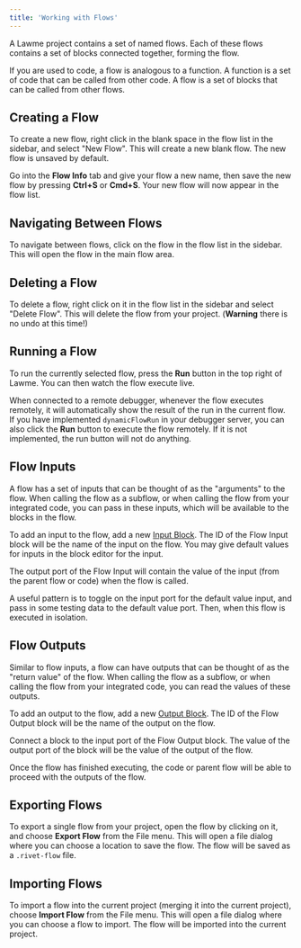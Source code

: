 ```yaml
---
title: 'Working with Flows'
---
```


A Lawme project contains a set of named flows. Each of these flows contains a set of blocks connected together, forming the flow.

If you are used to code, a flow is analogous to a function. A function is a set of code that can be called from other code. A flow is a set of blocks that can be called from other flows.

## Creating a Flow

To create a new flow, right click in the blank space in the flow list in the sidebar, and select "New Flow". This will create a new blank flow. The new flow is unsaved by default.

Go into the **Flow Info** tab and give your flow a new name, then save the new flow by pressing **Ctrl+S** or **Cmd+S**. Your new flow will now appear in the flow list.

## Navigating Between Flows

To navigate between flows, click on the flow in the flow list in the sidebar. This will open the flow in the main flow area.

## Deleting a Flow

To delete a flow, right click on it in the flow list in the sidebar and select "Delete Flow". This will delete the flow from your project. (**Warning** there is no undo at this time!)

## Running a Flow

To run the currently selected flow, press the **Run** button in the top right of Lawme. You can then watch the flow execute live.

When connected to a remote debugger, whenever the flow executes remotely, it will automatically show the result of the run in the current flow. If you have implemented `dynamicFlowRun` in your debugger server, you can also click the **Run** button to execute the flow remotely. If it is not implemented, the run button will not do anything.

## Flow Inputs

A flow has a set of inputs that can be thought of as the "arguments" to the flow. When calling the flow as a subflow, or when calling the flow from your integrated code, you can pass in these inputs, which will be available to the blocks in the flow.

To add an input to the flow, add a new [Input Block](../block-reference/flow-input). The ID of the Flow Input block will be the name of the input on the flow. You may give default values for inputs in the block editor for the input.

The output port of the Flow Input will contain the value of the input (from the parent flow or code) when the flow is called.

A useful pattern is to toggle on the input port for the default value input, and pass in some testing data to the default value port. Then, when this flow is executed in isolation.

## Flow Outputs

Similar to flow inputs, a flow can have outputs that can be thought of as the "return value" of the flow. When calling the flow as a subflow, or when calling the flow from your integrated code, you can read the values of these outputs.

To add an output to the flow, add a new [Output Block](../block-reference/output). The ID of the Flow Output block will be the name of the output on the flow.

Connect a block to the input port of the Flow Output block. The value of the output port of the block will be the value of the output of the flow.

Once the flow has finished executing, the code or parent flow will be able to proceed with the outputs of the flow.

## Exporting Flows

To export a single flow from your project, open the flow by clicking on it, and choose **Export Flow** from the File menu. This will open a file dialog where you can choose a location to save the flow. The flow will be saved as a `.rivet-flow` file.

## Importing Flows

To import a flow into the current project (merging it into the current project), choose **Import Flow** from the File menu. This will open a file dialog where you can choose a flow to import. The flow will be imported into the current project.
